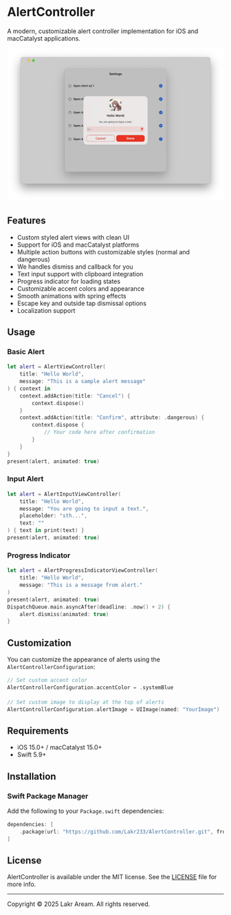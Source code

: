 # AlertController

A modern, customizable alert controller implementation for iOS and macCatalyst applications.

![Screenshot](Resources/screenshot.jpeg)

## Features

- Custom styled alert views with clean UI
- Support for iOS and macCatalyst platforms
- Multiple action buttons with customizable styles (normal and dangerous)
- We handles dismiss and callback for you
- Text input support with clipboard integration
- Progress indicator for loading states
- Customizable accent colors and appearance
- Smooth animations with spring effects
- Escape key and outside tap dismissal options
- Localization support

## Usage

### Basic Alert

```swift
let alert = AlertViewController(
    title: "Hello World",
    message: "This is a sample alert message"
) { context in
    context.addAction(title: "Cancel") {
        context.dispose()
    }
    context.addAction(title: "Confirm", attribute: .dangerous) {
        context.dispose {
            // Your code here after confirmation
        }
    }
}
present(alert, animated: true)
```

### Input Alert

```swift
let alert = AlertInputViewController(
    title: "Hello World",
    message: "You are going to input a text.",
    placeholder: "sth...",
    text: ""
) { text in print(text) }
present(alert, animated: true)
```

### Progress Indicator

```swift
let alert = AlertProgressIndicatorViewController(
    title: "Hello World",
    message: "This is a message from alert."
)
present(alert, animated: true)
DispatchQueue.main.asyncAfter(deadline: .now() + 2) {
    alert.dismiss(animated: true)
}
```

## Customization

You can customize the appearance of alerts using the `AlertControllerConfiguration`:

```swift
// Set custom accent color
AlertControllerConfiguration.accentColor = .systemBlue

// Set custom image to display at the top of alerts
AlertControllerConfiguration.alertImage = UIImage(named: "YourImage")
```

## Requirements

- iOS 15.0+ / macCatalyst 15.0+
- Swift 5.9+

## Installation

### Swift Package Manager

Add the following to your `Package.swift` dependencies:

```swift
dependencies: [
    .package(url: "https://github.com/Lakr233/AlertController.git", from: "1.0.0")
]
```

## License

AlertController is available under the MIT license. See the [LICENSE](LICENSE) file for more info.

---

Copyright © 2025 Lakr Aream. All rights reserved.
